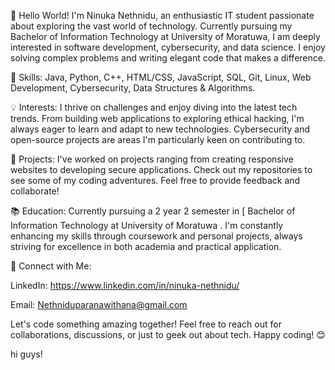 👋 Hello World! I'm Ninuka Nethnidu, an enthusiastic IT student passionate about exploring the vast world of technology. Currently pursuing my Bachelor of Information Technology at University of Moratuwa, I am deeply interested in software development, cybersecurity, and data science. I enjoy solving complex problems and writing elegant code that makes a difference.

🚀 Skills: Java, Python, C++, HTML/CSS, JavaScript, SQL, Git, Linux, Web Development, Cybersecurity, Data Structures & Algorithms.

💡 Interests: I thrive on challenges and enjoy diving into the latest tech trends. From building web applications to exploring ethical hacking, I'm always eager to learn and adapt to new technologies. Cybersecurity and open-source projects are areas I'm particularly keen on contributing to.

🌟 Projects: I've worked on projects ranging from creating responsive websites to developing secure applications. Check out my repositories to see some of my coding adventures. Feel free to provide feedback and collaborate!

📚 Education: Currently pursuing a 2 year 2 semester in [ Bachelor of Information Technology at University of Moratuwa . I'm constantly enhancing my skills through coursework and personal projects, always striving for excellence in both academia and practical application.

🔗 Connect with Me:

LinkedIn: https://www.linkedin.com/in/ninuka-nethnidu/

Email: Nethniduparanawithana@gmail.com

Let's code something amazing together! Feel free to reach out for collaborations, discussions, or just to geek out about tech. Happy coding! 😊

 hi guys!
